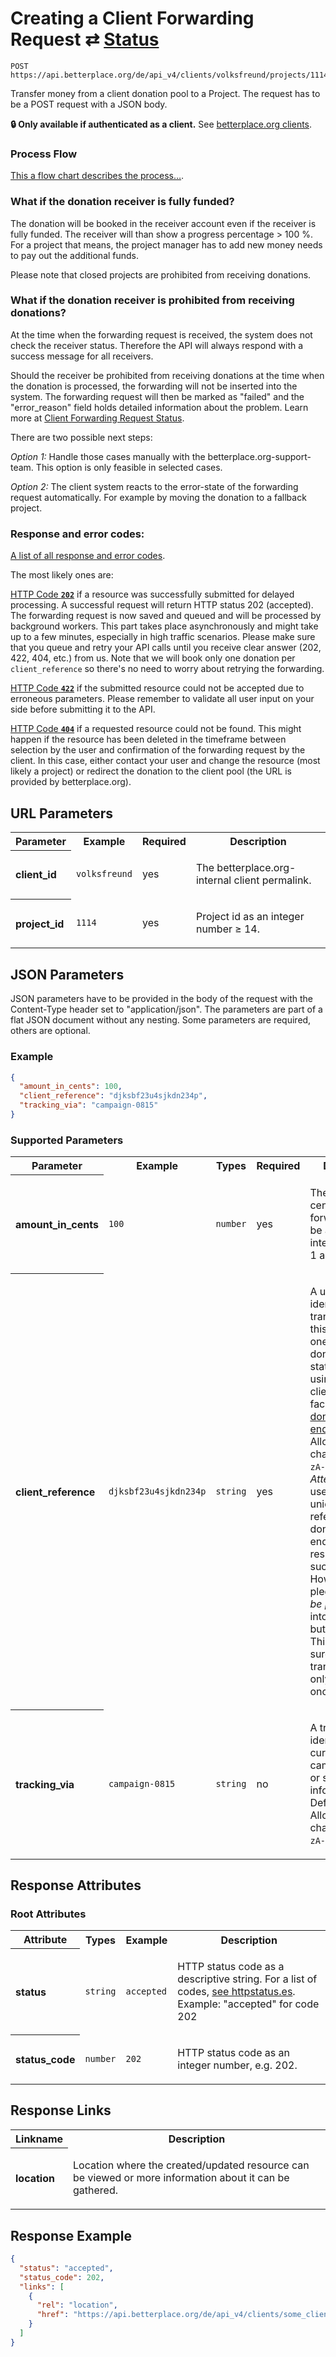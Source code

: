 
# Creating a Client Forwarding Request ⇄ [Status](client_forwarding_request_details.md)

```Cirru
POST https://api.betterplace.org/de/api_v4/clients/volksfreund/projects/1114/forwarding_requests.json
```

Transfer money from a client donation pool to a Project.
The request has to be a POST request with a JSON body.

**:lock: Only available if authenticated as a client.**
See [betterplace.org clients](../README.md#client-api).


### Process Flow

[This a flow chart describes the process…](https://ixwphj.axshare.com/forwarding-request-flow.html).


### What if the donation receiver is fully funded?

The donation will be booked in the receiver account even
if the receiver is fully funded. The receiver will than show a
progress percentage > 100 %. For a project that means, the project
manager has to add new money needs to pay out the additional funds.

Please note that closed projects are prohibited from receiving donations.


### What if the donation receiver is prohibited from receiving donations?

At the time when the forwarding request is received, the system does not
check the receiver status. Therefore the API will always respond with a
success message for all receivers.

Should the receiver be prohibited from receiving donations at the time
when the donation is processed, the forwarding will not be inserted into
the system. The forwarding request will then be marked as "failed" and
the "error_reason" field holds detailed information about the problem.
Learn more at [Client Forwarding Request Status](client_forwarding_request_details.md).

There are two possible next steps:

_Option 1:_ Handle those cases manually with the betterplace.org-support-team.
This option is only feasible in selected cases.

_Option 2:_ The client system reacts to the error-state of the
forwarding request automatically. For example by moving the donation
to a fallback project.


### Response and error codes:

[A list of all response and error codes](../README.md#http-status-codes).

The most likely ones are:

[HTTP Code **`202`**](http://httpstatus.es/202)
if a resource was successfully submitted for delayed processing.
A successful request will return HTTP status 202 (accepted). The
forwarding request is now saved and queued and will be processed
by background workers. This part takes place asynchronously and might
take up to a few minutes, especially in high traffic scenarios.
Please make sure that you queue and retry your API calls until you
receive clear answer (202, 422, 404, etc.) from us.
Note that we will book only one
donation per <code>client_reference</code> so there's no need to
worry about retrying the forwarding.

[HTTP Code **`422`**](http://httpstatus.es/422)
if the submitted resource could not be accepted due to erroneous parameters.
Please remember to validate all user input on your side before submitting
it to the API.

[HTTP Code **`404`**](http://httpstatus.es/404)
if a requested resource could not be found. This might happen if
the resource has been deleted in the timeframe between selection by the
user and confirmation of the forwarding request by the client. In this
case, either contact your user and change the resource (most likely a
project) or redirect the donation to the client pool (the URL is
provided by betterplace.org).


## URL Parameters

<table>
  <tr>
    <th>Parameter</th>
    <th>Example</th>
    <th>Required</th>
    <th>Description</th>
  </tr>
  <tr>
    <th align="left">client_id</th>
    <td><code>volksfreund</code></td>
    <td>yes</td>
<td>

The betterplace.org-internal client permalink.

</td>
  </tr>
  <tr>
    <th align="left">project_id</th>
    <td><code>1114</code></td>
    <td>yes</td>
<td>

Project id as an integer number ≥ 14.

</td>
  </tr>
</table>

## JSON Parameters

JSON parameters have to be provided in the body of the request with the
Content-Type header set to "application/json". The parameters are part of a
flat JSON document without any nesting. Some parameters are required, others
are optional.

### Example

```json
{
  "amount_in_cents": 100,
  "client_reference": "djksbf23u4sjkdn234p",
  "tracking_via": "campaign-0815"
}
```

### Supported Parameters

<table>
  <tr>
    <th>Parameter</th>
    <th>Example</th>
    <th>Types</th>
    <th>Required</th>
    <th>Description</th>
  </tr>
  <tr>
    <th align="left">amount_in_cents</th>
    <td><code>100</code></td>
    <td><code>number</code></td>
    <td>
      yes
    </td>
<td>

The amount of cents that are forwarded.
Must be a positive integer between
1
and 100000.


</td>
  </tr>
  <tr>
    <th align="left">client_reference</th>
    <td><code>djksbf23u4sjkdn234p</code></td>
    <td><code>string</code></td>
    <td>
      yes
    </td>
<td>

A unique identifier for this transaction.
With this reference one can find the donation and its status later
by using the client_reference-facet on the
<a href="client_donations_list.md">donation list endpoint</a>.
<br>
Allowed characters are <code>a-zA-Z0-9_-</code>.
<br>
<em>Attention:</em> If you use a non-unique client reference,
the donation pledge endpoint will still respond with success.
However the pledge will <em>not be processed</em> into a donation but ignored.
<br>
This is to make sure that one transaction is only processed once.


</td>
  </tr>
  <tr>
    <th align="left">tracking_via</th>
    <td><code>campaign-0815</code></td>
    <td><code>string</code></td>
    <td>
      no
    </td>
<td>

A tracking identifier for the current campaign, origin or similar
information. Default is blank.
<br>
Allowed characters are <code>a-zA-Z0-9_-</code>.


</td>
  </tr>
</table>

## Response Attributes


### Root Attributes

  <table>
    <tr>
      <th>Attribute</th>
      <th>Types</th>
      <th>Example</th>
      <th>Description</th>
    </tr>
    <tr>
      <th align="left">status</th>
      <td><code>string</code></td>
      <td><code>accepted</code></td>
<td>

HTTP status code as a descriptive string.
For a list of codes, <a href="http://httpstatus.es/">see httpstatus.es</a>.
Example: "accepted" for code 202


</td>
    </tr>
    <tr>
      <th align="left">status_code</th>
      <td><code>number</code></td>
      <td><code>202</code></td>
<td>

HTTP status code as an integer number, e.g. 202.


</td>
    </tr>
  </table>
</table>

## Response Links

<table>
  <tr>
    <th>Linkname</th>
    <th>Description</th>
  </tr>
    <tr>
<th align="left">

location

</th>
<td>

Location where the created/updated resource can be viewed or more
information about it can be gathered.


</td>
    </tr>
</table>

## Response Example

```json
{
  "status": "accepted",
  "status_code": 202,
  "links": [
    {
      "rel": "location",
      "href": "https://api.betterplace.org/de/api_v4/clients/some_client/forwarding_requests/1337"
    }
  ]
}
```

